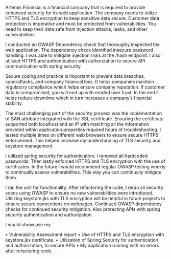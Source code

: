 Artemis Financial is a financial company that is required to provide enhanced security for its web application. The company needs to utilize HTTPS and TLS encryption to keep sensitive data secure. Customer data protection is imperative and must be protected from vulnerabilities. You need to keep their data safe from injection attacks, leaks, and other vulnerabilities. 


I conducted an OWASP Dependency check that thoroughly inspected the web application. The dependency check identified insecure password handling. I was able to mitigate injection risks at the /hash endpoint. I also utilized HTTPS and authentication with authorization to secure API communication with spring security.  


Secure coding and practice is important to prevent data breaches, cyberattacks, and company financial loss. It helps companies maintain regulatory compliance which helps ensure company reputation. If customer data is compromised, you will end up with eroded user trust. In the end it helps reduce downtime which in turn increases a company’s financial stability. 


The most challenging part of the security process was the implementation of SAN attribute integrated with the SSL certificate. Ensuring the certificate supported both localhost and an IP with matching all the information provided within application.properties required hours of troubleshooting. I tested multiple times on different web browsers to ensure secure HTTPS enforcement. This helped increase my understanding of TLS security and keystore management. 


I utilized spring security for authentication. I removed all hardcoded passwords. Then lastly enforced HTTPS and TLS encryption with the use of certificates. In the future I would recommend regular OWASP testing weekly to continually assess vulnerabilities. This way you can continually mitigate them. 


I ran the unit for functionality. After refactoring the code, I reran all security scans using OWASP to ensure no new vulnerabilities were introduced. Utilizing keystore.jks with TLS encryption will be helpful in future projects to ensure secure connections on webpages. Continued OWASP dependency checks for continued security mitigation. Also protecting APIs with spring security authentication and authorization. 


I would showcase my


•	Vulnerability Assessment report
•	Use of HTTPS and TLS encryption with keystore.jks certificate.
•	Utilization of Spring Security for authentication and authorization, to secure APIs
•	My application running with no errors after refactoring code. 
